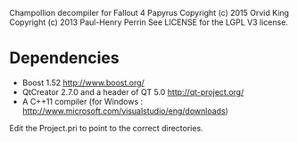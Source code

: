 Champollion decompiler for Fallout 4 Papyrus
Copyright (c) 2015 Orvid King
Copyright (c) 2013 Paul-Henry Perrin
See LICENSE for the LGPL V3 license.

Dependencies
============

* Boost 1.52 http://www.boost.org/
* QtCreator 2.7.0 and a header of QT 5.0 http://qt-project.org/
* A C++11 compiler (for Windows : http://www.microsoft.com/visualstudio/eng/downloads)

Edit the Project.pri to point to the correct directories.
